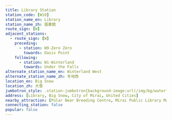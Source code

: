 ```yaml
---
title: Library Station
station_code: [W10]
station_name_en: Library
station_name_zh: 圖書館
route_sign: [W]
adjacent_stations:
  - route_sign: [W]
    preceding:
      - station: W9-Zero Zero
        towards: Oasis Point
    following:
      - station: W1-Winterland
        towards: Under the Falls
alternate_station_name_en: Winterland West
alternate_station_name_zh: 冬地西
location_en: Big Snow
location_zh: 大雪
jumbotron_style: .station-jumbotron{background-image:url(/img/bg/waterfallline.png);background-repeat:no-repeat;background-size:100% 10px;background-position:0 130px}
address: [Library, Big Snow, City of Mirai, United Cities]
nearby_attraction: [Polar Bear Breeding Centre, Mirai Public Library Main Branch, United Cities Gene Vault]
connecting_station: false
popular: false
---
```



